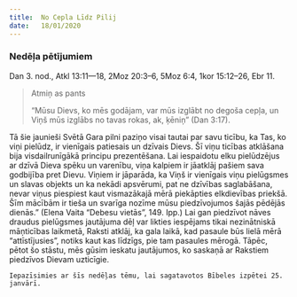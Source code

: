 ```yaml
---
title:  No Cepla Līdz Pilij
date:   18/01/2020
---
```


### Nedēļa pētījumiem
Dan 3. nod., Atkl 13:11—18, 2Moz 20:3–6, 5Moz 6:4, 1kor 15:12–26, Ebr 11.

> <p>Atmiņ as pants</p>
> “Mūsu Dievs, ko mēs godājam, var mūs izglābt no degoša cepļa, un Viņš mūs izglābs no tavas rokas, ak, ķēniņ” (Dan 3:17).

Tā šie jaunieši Svētā Gara pilni paziņo visai tautai par savu ticību, ka Tas, ko viņi pielūdz, ir vienīgais patiesais un dzīvais Dievs. Šī viņu ticības atklāšana bija visdailrunīgākā principu prezentēšana. Lai iespaidotu elku pielūdzējus ar dzīvā Dieva spēku un varenību, viņa kalpiem ir jāatklāj pašiem sava godbijība pret Dievu. Viņiem ir jāparāda, ka Viņš ir vienīgais viņu pielūgsmes un slavas objekts un ka nekādi apsvērumi, pat ne dzīvības saglabāšana, nevar viņus piespiest kaut vismazākajā mērā piekāpties elkdievības priekšā. Šīm mācībām ir tieša un svarīga nozīme mūsu piedzīvojumos šajās pēdējās dienās.” (Elena Vaita “Debesu vietās”, 149. Ipp.) Lai gan piedzīvot nāves draudus pielūgsmes jautājuma dēļ var likties iespējams tikai nezinātniskā māņticības laikmetā, Raksti atklāj, ka gala laikā, kad pasaule būs lielā mērā “attīstījusies”, notiks kaut kas līdzīgs, pie tam pasaules mērogā. Tāpēc, pētot šo stāstu, mēs gūsim ieskatu jautājumos, ko saskaņā ar Rakstiem piedzīvos Dievam uzticīgie.

`Iepazīsimies ar šīs nedēļas tēmu, lai sagatavotos Bībeles izpētei 25. janvārī.`